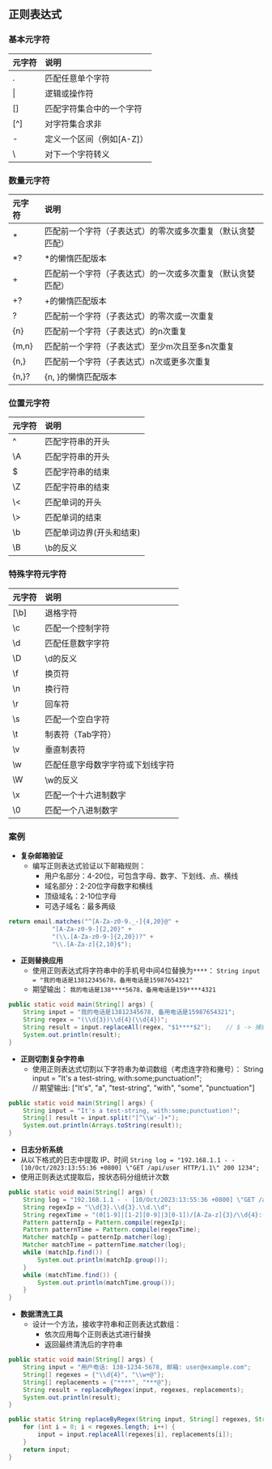 ## 正则表达式
### 基本元字符
| **元字符** | **说明**          |
| :------ | :-------------- |
| .       | 匹配任意单个字符        |
| \|      | 逻辑或操作符          |
| []      | 匹配字符集合中的一个字符    |
| [^]     | 对字符集合求非         |
| -       | 定义一个区间（例如[A-Z]） |
| \       | 对下一个字符转义        |
### 数量元字符
| **元字符** | **说明**                        |
| :------ | :---------------------------- |
| *       | 匹配前一个字符（子表达式）的零次或多次重复（默认贪婪匹配） |
| \*?     | \*的懒惰匹配版本                     |
| +       | 匹配前一个字符（子表达式）的一次或多次重复（默认贪婪匹配） |
| +?      | +的懒惰匹配版本                      |
| ?       | 匹配前一个字符（子表达式）的零次或一次重复         |
| {n}     | 匹配前一个字符（子表达式）的n次重复            |
| {m,n}   | 匹配前一个字符（子表达式）至少m次且至多n次重复      |
| {n,}    | 匹配前一个字符（子表达式）n次或更多次重复         |
| {n,}?   | {n, }的懒惰匹配版本                  |
### 位置元字符
| **元字符** | **说明**        |
| :------ | :------------ |
| ^       | 匹配字符串的开头      |
| \A      | 匹配字符串的开头      |
| $       | 匹配字符串的结束      |
| \Z      | 匹配字符串的结束      |
| \\<     | 匹配单词的开头       |
| \\>     | 匹配单词的结束       |
| \b      | 匹配单词边界(开头和结束) |
| \B      | \b的反义         |
### 特殊字符元字符
| **元字符**  | **说明**           |
| :------- | :--------------- |
| [\b]<br> | 退格字符             |
| \c       | 匹配一个控制字符         |
| \d       | 匹配任意数字字符         |
| \D       | \d的反义            |
| \f       | 换页符              |
| \n       | 换行符              |
| \r       | 回车符              |
| \s       | 匹配一个空白字符         |
| \t       | 制表符（Tab字符）       |
| \v       | 垂直制表符            |
| \w       | 匹配任意字母数字字符或下划线字符 |
| \W       | \w的反义            |
| \x       | 匹配一个十六进制数字       |
| \0       | 匹配一个八进制数字        |
### 案例
- **复杂邮箱验证**
    - 编写正则表达式验证以下邮箱规则：
        - 用户名部分：4-20位，可包含字母、数字、下划线、点、横线
        - 域名部分：2-20位字母数字和横线
        - 顶级域名：2-10位字母
        - 可选子域名：最多两级
```java
return email.matches("^[A-Za-z0-9._-]{4,20}@" +  
            "[A-Za-z0-9-]{2,20}" +  
            "(\\.[A-Za-z0-9-]{2,20})?" +  
            "\\.[A-Za-z]{2,10}$");
```
- **正则替换应用**
    - 使用正则表达式将字符串中的手机号中间4位替换为`****`：
        `String input = "我的电话是13812345678，备用电话是15987654321"`
    - 期望输出：
	    `我的电话是138****5678，备用电话是159****4321` 
```java
public static void main(String[] args) {  
	String input = "我的电话是13812345678, 备用电话是15987654321";  
	String regex = "(\\d{3})\\d{4}(\\d{4})";  
	String result = input.replaceAll(regex, "$1****$2");    // $ -> 捕获（）分组  
	System.out.println(result);  
}
```
- **正则切割复杂字符串**
    - 使用正则表达式切割以下字符串为单词数组（考虑连字符和撇号）：
        String input = "It's a test-string, with:some;punctuation!";  
        // 期望输出: \["It's", "a", "test-string", "with", "some", "punctuation"]  
```java
public static void main(String[] args) {  
	String input = "It's a test-string, with:some;punctuation!";  
	String[] result = input.split("[^\\w'-]+");  
	System.out.println(Arrays.toString(result));  
}
```
- **日志分析系统**
- 从以下格式的日志中提取 IP、时间
	`String log = "192.168.1.1 - - [10/Oct/2023:13:55:36 +0800] \"GET /api/user HTTP/1.1\" 200 1234";`
- 使用正则表达式提取后，按状态码分组统计次数
```java
public static void main(String[] args) {
    String log = "192.168.1.1 - - [10/Oct/2023:13:55:36 +0800] \"GET /api/user HTTP/1.1\" 200 1234";
    String regexIp = "\\d{3}.\\d{3}.\\d.\\d";
    String regexTime = "(0[1-9]|[1-2][0-9]|3[0-1])/[A-Za-z]{3}/\\d{4}:([0-1][0-9]|2[0-3]):([0-5][0-9]):([0-5][0-9]) \\+\\d{4}";
    Pattern patternIp = Pattern.compile(regexIp);
    Pattern patternTime = Pattern.compile(regexTime);
    Matcher matchIp = patternIp.matcher(log);
    Matcher matchTime = patternTime.matcher(log);
    while (matchIp.find()) {
        System.out.println(matchIp.group());
    }
    while (matchTime.find()) {
        System.out.println(matchTime.group());
    }
}
```
- **数据清洗工具**
	- 设计一个方法，接收字符串和正则表达式数组：
	    - 依次应用每个正则表达式进行替换
	    - 返回最终清洗后的字符串
```java
public static void main(String[] args) {
    String input = "用户电话: 138-1234-5678, 邮箱: user@example.com";
    String[] regexes = {"\\d{4}", "\\w+@"};
    String[] replacements = {"****", "***@"};
    String result = replaceByRegex(input, regexes, replacements);
    System.out.println(result);
}

public static String replaceByRegex(String input, String[] regexes, String[] replacements) {
    for (int i = 0; i < regexes.length; i++) {
        input = input.replaceAll(regexes[i], replacements[i]);
    }
    return input;
}
```